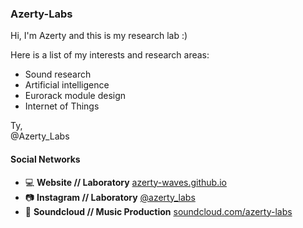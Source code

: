 ### Azerty-Labs

Hi, I'm Azerty and this is my research lab :)

Here is a list of my interests and research areas:
- Sound research
- Artificial intelligence
- Eurorack module design 
- Internet of Things

Ty,</br>
@Azerty_Labs


#### Social Networks
- :computer: **Website // Laboratory** [azerty-waves.github.io](https://azerty-waves.github.io/)
- :camera: **Instagram // Laboratory** [@azerty_labs](https://www.instagram.com/azerty_labs/)
- :minidisc: **Soundcloud // Music Production** [soundcloud.com/azerty-labs](https://soundcloud.com/azerty-labs)

